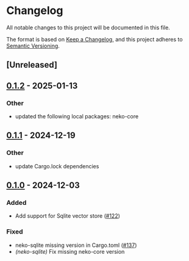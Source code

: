 # Changelog

All notable changes to this project will be documented in this file.

The format is based on [Keep a Changelog](https://keepachangelog.com/en/1.0.0/),
and this project adheres to [Semantic Versioning](https://semver.org/spec/v2.0.0.html).

## [Unreleased]

## [0.1.2](https://github.com/0xPlaygrounds/neko/compare/neko-sqlite-v0.1.1...neko-sqlite-v0.1.2) - 2025-01-13

### Other

- updated the following local packages: neko-core

## [0.1.1](https://github.com/0xPlaygrounds/neko/compare/neko-sqlite-v0.1.0...neko-sqlite-v0.1.1) - 2024-12-19

### Other

- update Cargo.lock dependencies

## [0.1.0](https://github.com/0xPlaygrounds/neko/releases/tag/neko-sqlite-v0.1.0) - 2024-12-03

### Added

- Add support for Sqlite vector store ([#122](https://github.com/0xPlaygrounds/neko/pull/122))

### Fixed

- neko-sqlite missing version in Cargo.toml ([#137](https://github.com/0xPlaygrounds/neko/pull/137))
- *(neko-sqlite)* Fix missing neko-core version
